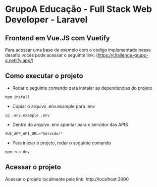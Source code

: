 # GrupoA Educação - Full Stack Web Developer - Laravel

## Frontend em Vue.JS com Vuetify

Para acessar uma base de exemplo com o codigo implementado
nesse desafio vocês pode acessar o seguinte link:
(https://challenge-grupo-a.netlify.app/)

## Como executar o projeto

- Rodar o seguinte comando para instalar as dependencias do projeto
```console
npm install
```

- Copiar o arquivo .env.example para .env
```console
cp .env.example .env
```

- Dentro do arquivo .env apontar para o servidor das APIS
```console
VUE_APP_API_URL="Servidor"
```

- Para iniciar o projeto, rodar o seguinte comando
```console
npm run dev
```

## Acessar o projeto

Acessar o projeto localmente pelo link: http://localhost:3000

